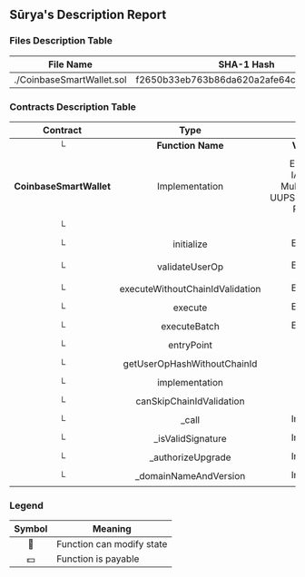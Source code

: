 ## Sūrya's Description Report

### Files Description Table


|  File Name  |  SHA-1 Hash  |
|-------------|--------------|
| ./CoinbaseSmartWallet.sol | f2650b33eb763b86da620a2afe64cec125b5e61c |


### Contracts Description Table


|  Contract  |         Type        |       Bases      |                  |                 |
|:----------:|:-------------------:|:----------------:|:----------------:|:---------------:|
|     └      |  **Function Name**  |  **Visibility**  |  **Mutability**  |  **Modifiers**  |
||||||
| **CoinbaseSmartWallet** | Implementation | ERC1271, IAccount, MultiOwnable, UUPSUpgradeable, Receiver |||
| └ | <Constructor> | Public ❗️ | 🛑  |NO❗️ |
| └ | initialize | External ❗️ |  💵 |NO❗️ |
| └ | validateUserOp | External ❗️ | 🛑  | onlyEntryPoint payPrefund |
| └ | executeWithoutChainIdValidation | External ❗️ |  💵 | onlyEntryPoint |
| └ | execute | External ❗️ |  💵 | onlyEntryPointOrOwner |
| └ | executeBatch | External ❗️ |  💵 | onlyEntryPointOrOwner |
| └ | entryPoint | Public ❗️ |   |NO❗️ |
| └ | getUserOpHashWithoutChainId | Public ❗️ |   |NO❗️ |
| └ | implementation | Public ❗️ |   |NO❗️ |
| └ | canSkipChainIdValidation | Public ❗️ |   |NO❗️ |
| └ | _call | Internal 🔒 | 🛑  | |
| └ | _isValidSignature | Internal 🔒 |   | |
| └ | _authorizeUpgrade | Internal 🔒 |   | onlyOwner |
| └ | _domainNameAndVersion | Internal 🔒 |   | |


### Legend

|  Symbol  |  Meaning  |
|:--------:|-----------|
|    🛑    | Function can modify state |
|    💵    | Function is payable |
